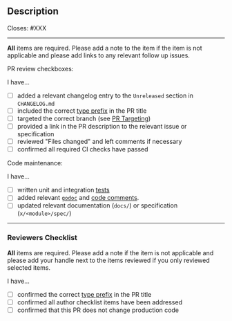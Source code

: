 <!-- < < < < < < < < < < < < < < < < < < < < < < < < < < < < < < < < < ☺
v                               ✰  Thanks for creating a PR! ✰    
v    Before smashing the submit button please review the checkboxes.
v    If a checkbox is n/a - please still include it but + a little note why
☺ > > > > > > > > > > > > > > > > > > > > > > > > > > > > > > > > >  -->

## Description

<!-- Add a description of the changes that this PR introduces and the files that
are the most critical to review.
-->

Closes: #XXX

______

**All** items are required. Please add a note to the item if the item is not applicable and
please add links to any relevant follow up issues.

PR review checkboxes:

I have...

- [ ] added a relevant changelog entry to the `Unreleased` section in `CHANGELOG.md`
- [ ] included the correct [type prefix](https://github.com/commitizen/conventional-commit-types/blob/v3.0.0/index.json) in the PR title
- [ ] targeted the correct branch (see [PR Targeting](https://github.com/kshlsa/fortress/blob/main/CONTRIBUTING.md#pr-targeting))
- [ ] provided a link in the PR description to the relevant issue or specification
- [ ] reviewed "Files changed" and left comments if necessary
- [ ] confirmed all required CI checks have passed

Code maintenance:

I have...

- [ ] written unit and integration [tests](https://github.com/kshlsa/fortress/blob/main/CONTRIBUTING.md#testing)
- [ ] added relevant [`godoc`](https://go.dev/blog/godoc) and [code comments](https://blog.jbowen.dev/2019/09/the-magic-of-go-comments/).
- [ ] updated relevant documentation (`docs/`) or specification (`x/<module>/spec/`)

______

### Reviewers Checklist

**All** items are required. Please add a note if the item is not applicable and please add your handle next to the items reviewed if you only reviewed selected items.

I have...

- [ ] confirmed the correct [type prefix](https://github.com/commitizen/conventional-commit-types/blob/v3.0.0/index.json) in the PR title
- [ ] confirmed all author checklist items have been addressed
- [ ] confirmed that this PR does not change production code
